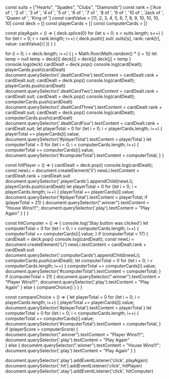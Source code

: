 const suits = ["Hearts", "Spades", "Clubs", "Diamonds"]
const rank = ['Ace of ', '2 of ', '3 of ', '4 of ', '5 of ', '6 of ', '7 of ', '8 of ', '9 of ', '10 of ', 'Jack of ', 'Queen of ', 'King of ']
const cardValue = [11, 2, 3, 4, 5, 6, 7, 8, 9, 10, 10, 10, 10]
const deck = []
const playerCards = []
const computerCards = []

const playAgain = () => {
  deck.splice(0)
  for (let s = 0; s < suits.length; s++) {
    for (let r = 0; r < rank.length; r++) {
      deck.push({
        suit: suits[s],
        rank: rank[r],
        value: cardValue[r]
      })
    }
  }


  for (i = 0; i < deck.length; i++) {
    j = Math.floor(Math.random() * (i + 1))
    let temp = null
    temp = deck[i]
    deck[i] = deck[j]
    deck[j] = temp
  }
  console.log(deck)
  cardDealt = deck.pop()
  console.log(cardDealt); 
  playerCards.push(cardDealt)
  document.querySelector('.dealtCardOne').textContent = cardDealt.rank + cardDealt.suit;
  cardDealt = deck.pop()
  console.log(cardDealt); 
  playerCards.push(cardDealt)
  document.querySelector('.dealtCardTwo').textContent = cardDealt.rank + cardDealt.suit;
  cardDealt = deck.pop()
  console.log(cardDealt); 
  computerCards.push(cardDealt)
  document.querySelector('.dealtCardThree').textContent = cardDealt.rank + cardDealt.suit;
  cardDealt = deck.pop()
  console.log(cardDealt); 
  computerCards.push(cardDealt)
  document.querySelector('.dealtCardFour').textContent = cardDealt.rank + cardDealt.suit;
  let playerTotal = 0
  for (let i = 0; i < playerCards.length; i++) {
    playerTotal += playerCards[i].value;
    document.querySelector('#playerTotal').textContent = playerTotal
  }
  let computerTotal = 0
  for (let i = 0; i < computerCards.length; i++) {
    computerTotal += computerCards[i].value;
    document.querySelector('#computerTotal').textContent = computerTotal;
  }
}

const hitPlayer = () => {
  cardDealt = deck.pop()
  console.log(cardDealt); 
  const newLi = document.createElement('li')
  newLi.textContent = cardDealt.rank + cardDealt.suit
  document.querySelector('.playerCards').appendChild(newLi);
  playerCards.push(cardDealt)
  let playerTotal = 0
  for (let i = 0; i < playerCards.length; i++) {
    playerTotal += playerCards[i].value;
    document.querySelector('#playerTotal').textContent = playerTotal;
    if (playerTotal > 21) {
    document.querySelector(".winner").textContent = "House Wins!!!";
    document.querySelector('.play').textContent = "Play Again"
    }
  }
}

const hitComputer = () => {
  console.log('Stay button was clicked')
  let computerTotal = 0
  for (let i = 0; i < computerCards.length; i++) {
    computerTotal += computerCards[i].value;
  } if (computerTotal < 17) {
      cardDealt = deck.pop()
      console.log(cardDealt);
      const newLi = document.createElement('Li')
      newLi.textContent = cardDealt.rank + cardDealt.suit
      document.querySelector('.computerCards').appendChild(newLi);
      computerCards.push(cardDealt);
      let computerTotal = 0
      for (let i = 0; i < computerCards.length; i++) {
        computerTotal += computerCards[i].value;
        document.querySelector('#computerTotal').textContent = computerTotal;
      } if (computerTotal > 21) {
        document.querySelector(".winner").textContent = "Player Wins!!!";
        document.querySelector('.play').textContent = "Play Again"
        } else {
          compareChoice()
        }
    }
}

const compareChoice = () => {
  let playerTotal = 0
  for (let i = 0; i < playerCards.length; i++) {
    playerTotal += playerCards[i].value;
    document.querySelector('#playerTotal').textContent = playerTotal
  }
  let computerTotal = 0
  for (let i = 0; i < computerCards.length; i++) {
    computerTotal += computerCards[i].value;
    document.querySelector('#computerTotal').textContent = computerTotal;
  }
  if (playerScore > computerScore) {
    document.querySelector(".winner").textContent = "Player Wins!!!";
    document.querySelector('.play').textContent = "Play Again"    
  } else {
    document.querySelector(".winner").textContent = "House Wins!!!";
    document.querySelector('.play').textContent = "Play Again"
  }
}
 
document.querySelector('.play').addEventListener('click', playAgain)
document.querySelector('.hit').addEventListener('click', hitPlayer)
document.querySelector('.stay').addEventListener('click', hitComputer)